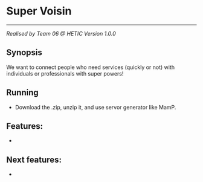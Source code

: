 # Super Voisin
-----------------------
*Realised by Team 06 @ HETIC*
*Version 1.0.0*

## Synopsis
We want to connect people who need services (quickly or not) with individuals or professionals with super powers!

## Running
 - Download the .zip, unzip it, and use servor generator like MamP. 

## Features:
 - 

## Next features:
 - 
